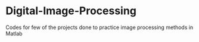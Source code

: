 # Digital-Image-Processing
Codes for few of the projects done to practice image processing methods in Matlab
